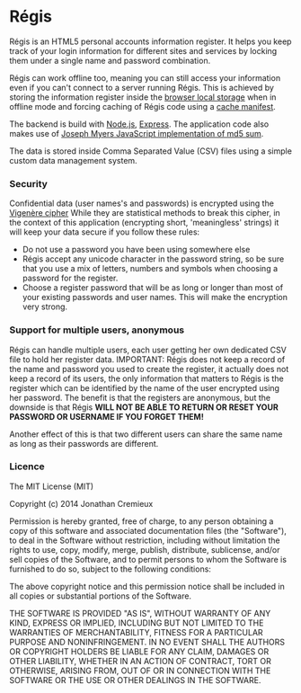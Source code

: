 Régis
=====

Régis is an HTML5 personal accounts information register.
It helps you keep track of your login information for different sites and services by locking them under a single name and password combination.

Régis can work offline too, meaning you can still access your information even if you can't connect to a server running Régis.
This is achieved by storing the information register inside the [browser local storage](http://www.html5rocks.com/en/features/storage) when in offline mode and forcing caching of Régis code using a [cache manifest](http://www.html5rocks.com/en/tutorials/appcache/beginner/).

The backend is build with [Node.js](http://nodejs.org/), [Express](http://expressjs.com/).
The application code also makes use of [Joseph Myers JavaScript implementation of md5 sum](http://www.myersdaily.org/joseph/javascript/md5-text.html).

The data is stored inside Comma Separated Value (CSV) files using a simple custom data management system.

### Security

Confidential data (user names's and passwords) is encrypted using the [Vigenère cipher](http://en.wikipedia.org/wiki/Vigen%C3%A8re_cipher)
While they are statistical methods to break this cipher, in the context of this application (encrypting short, 'meaningless' strings) it will keep your data secure if you follow these rules:
- Do not use a password you have been using somewhere else
- Régis accept any unicode character in the password string, so be sure that you use a mix of letters, numbers and symbols when choosing a password for the register.
- Choose a register password that will be as long or longer than most of your existing passwords and user names. This will make the encryption very strong.


### Support for multiple users, anonymous 

Régis can handle multiple users, each user getting her own dedicated CSV file to hold her register data.
IMPORTANT: Régis does not keep a record of the name and password you used to create the register, it actually does not keep a record of its users, the only information that matters to Régis is the register which can be identified by the name of the user encrypted using her password. The benefit is that the registers are anonymous, but the downside is that Régis **WILL NOT BE ABLE TO RETURN OR RESET YOUR PASSWORD OR USERNAME IF YOU FORGET THEM!**

Another effect of this is that two different users can share the same name as long as their passwords are different.

### Licence

The MIT License (MIT)

Copyright (c) 2014 Jonathan Cremieux

Permission is hereby granted, free of charge, to any person obtaining a copy
of this software and associated documentation files (the "Software"), to deal
in the Software without restriction, including without limitation the rights
to use, copy, modify, merge, publish, distribute, sublicense, and/or sell
copies of the Software, and to permit persons to whom the Software is
furnished to do so, subject to the following conditions:

The above copyright notice and this permission notice shall be included in
all copies or substantial portions of the Software.

THE SOFTWARE IS PROVIDED "AS IS", WITHOUT WARRANTY OF ANY KIND, EXPRESS OR
IMPLIED, INCLUDING BUT NOT LIMITED TO THE WARRANTIES OF MERCHANTABILITY,
FITNESS FOR A PARTICULAR PURPOSE AND NONINFRINGEMENT. IN NO EVENT SHALL THE
AUTHORS OR COPYRIGHT HOLDERS BE LIABLE FOR ANY CLAIM, DAMAGES OR OTHER
LIABILITY, WHETHER IN AN ACTION OF CONTRACT, TORT OR OTHERWISE, ARISING FROM,
OUT OF OR IN CONNECTION WITH THE SOFTWARE OR THE USE OR OTHER DEALINGS IN
THE SOFTWARE.
